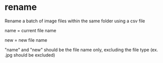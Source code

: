 # rename
Rename a batch of image files within the same folder using a csv file

name = current file name

new = new file name

"name" and "new" should be the file name only, excluding the file type (ex. .jpg should be excluded)
